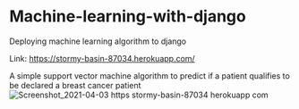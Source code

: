 # Machine-learning-with-django
Deploying machine learning algorithm to django

Link: https://stormy-basin-87034.herokuapp.com/

A simple support vector machine algorithm to predict if a patient qualifies to be declared a breast cancer patient
![Screenshot_2021-04-03 https stormy-basin-87034 herokuapp com](https://user-images.githubusercontent.com/42345181/113501672-a9fc2980-94ec-11eb-8a97-7ad39bdcc50d.png)
